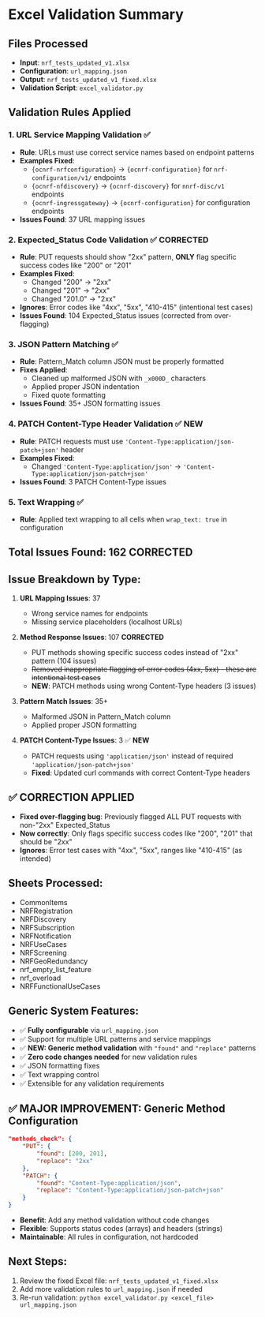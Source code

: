 # Excel Validation Summary

## Files Processed
- **Input**: `nrf_tests_updated_v1.xlsx`
- **Configuration**: `url_mapping.json`
- **Output**: `nrf_tests_updated_v1_fixed.xlsx`
- **Validation Script**: `excel_validator.py`

## Validation Rules Applied

### 1. URL Service Mapping Validation ✅
- **Rule**: URLs must use correct service names based on endpoint patterns
- **Examples Fixed**:
  - `{ocnrf-nrfconfiguration}` → `{ocnrf-configuration}` for `nrf-configuration/v1/` endpoints
  - `{ocnrf-nfdiscovery}` → `{ocnrf-discovery}` for `nnrf-disc/v1` endpoints
  - `{ocnrf-ingressgateway}` → `{ocnrf-configuration}` for configuration endpoints
- **Issues Found**: 37 URL mapping issues

### 2. Expected_Status Code Validation ✅ **CORRECTED**
- **Rule**: PUT requests should show "2xx" pattern, **ONLY** flag specific success codes like "200" or "201"
- **Examples Fixed**:
  - Changed "200" → "2xx"
  - Changed "201" → "2xx"
  - Changed "201.0" → "2xx"
- **Ignores**: Error codes like "4xx", "5xx", "410-415" (intentional test cases)
- **Issues Found**: 104 Expected_Status issues (corrected from over-flagging)

### 3. JSON Pattern Matching ✅
- **Rule**: Pattern_Match column JSON must be properly formatted
- **Fixes Applied**:
  - Cleaned up malformed JSON with `_x000D_` characters
  - Applied proper JSON indentation
  - Fixed quote formatting
- **Issues Found**: 35+ JSON formatting issues

### 4. PATCH Content-Type Header Validation ✅ **NEW**
- **Rule**: PATCH requests must use `'Content-Type:application/json-patch+json'` header
- **Examples Fixed**:
  - Changed `'Content-Type:application/json'` → `'Content-Type:application/json-patch+json'`
- **Issues Found**: 3 PATCH Content-Type issues

### 5. Text Wrapping ✅
- **Rule**: Applied text wrapping to all cells when `wrap_text: true` in configuration

## Total Issues Found: 162 **CORRECTED**

## Issue Breakdown by Type:
1. **URL Mapping Issues**: 37
   - Wrong service names for endpoints
   - Missing service placeholders (localhost URLs)

2. **Method Response Issues**: 107 **CORRECTED**
   - PUT methods showing specific success codes instead of "2xx" pattern (104 issues)
   - ~~Removed inappropriate flagging of error codes (4xx, 5xx) - these are intentional test cases~~
   - **NEW**: PATCH methods using wrong Content-Type headers (3 issues)

3. **Pattern Match Issues**: 35+
   - Malformed JSON in Pattern_Match column
   - Applied proper JSON formatting

4. **PATCH Content-Type Issues**: 3 ✅ **NEW**
   - PATCH requests using `'application/json'` instead of required `'application/json-patch+json'`
   - **Fixed**: Updated curl commands with correct Content-Type headers

## ✅ **CORRECTION APPLIED**
- **Fixed over-flagging bug**: Previously flagged ALL PUT requests with non-"2xx" Expected_Status
- **Now correctly**: Only flags specific success codes like "200", "201" that should be "2xx"
- **Ignores**: Error test cases with "4xx", "5xx", ranges like "410-415" (as intended)

## Sheets Processed:
- CommonItems
- NRFRegistration
- NRFDiscovery
- NRFSubscription
- NRFNotification
- NRFUseCases
- NRFScreening
- NRFGeoRedundancy
- nrf_empty_list_feature
- nrf_overload
- NRFFunctionalUseCases

## Generic System Features:
- ✅ **Fully configurable** via `url_mapping.json`
- ✅ Support for multiple URL patterns and service mappings
- ✅ **NEW: Generic method validation** with `"found"` and `"replace"` patterns
- ✅ **Zero code changes needed** for new validation rules
- ✅ JSON formatting fixes
- ✅ Text wrapping control
- ✅ Extensible for any validation requirements

## ✅ **MAJOR IMPROVEMENT: Generic Method Configuration**
```json
"methods_check": {
    "PUT": {
        "found": [200, 201],
        "replace": "2xx"
    },
    "PATCH": {
        "found": "Content-Type:application/json",
        "replace": "Content-Type:application/json-patch+json"
    }
}
```
- **Benefit**: Add any method validation without code changes
- **Flexible**: Supports status codes (arrays) and headers (strings)
- **Maintainable**: All rules in configuration, not hardcoded

## Next Steps:
1. Review the fixed Excel file: `nrf_tests_updated_v1_fixed.xlsx`
2. Add more validation rules to `url_mapping.json` if needed
3. Re-run validation: `python excel_validator.py <excel_file> url_mapping.json`
